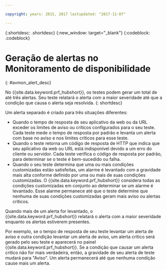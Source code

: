 ```yaml
---

copyright: years: 2015, 2017 lastupdated: "2017-11-07"

---
```


{:shortdesc: .shortdesc}
{:new_window: target="_blank"}
{:codeblock: .codeblock}


# Geração de alertas no Monitoramento de disponibilidade
{: #avmon_alert_desc}

No {{site.data.keyword.prf_hubshort}}, os testes podem gerar um total de até três alertas. Seu teste relatará o alerta com a maior severidade até que a condição que causa o alerta seja resolvida.
{: shortdesc}

Um alerta separado é criado para três situações diferentes:

-   Quando o tempo de resposta de seu aplicativo da web ou da URL exceder os limites de aviso ou críticos configurados para o seu teste. Cada teste mede o tempo de resposta por padrão e levanta um alerta com base no aviso e nos limites críticos para esse teste.
-   Quando o teste retorna um código de resposta de HTTP que indica que seu aplicativo da web ou URL está indisponível devido a um erro do cliente ou servidor. Cada teste verifica o código de resposta por padrão, para determinar se o teste é bem-sucedido ou falha.
-   Quando o seu teste determina que uma ou mais condições customizadas estão satisfeitas, um alarme é levantado com a gravidade mais alta conforme definido por uma ou mais de suas condições customizadas. O {{site.data.keyword.prf_hubshort}} considera todas as condições customizadas em conjunto ao determinar se um alarme é levantado. Esse alarme permanece até que o teste determine que nenhuma de suas condições customizadas geram mais aviso ou alertas críticos.

Quando mais de um alerta for levantado, o {{site.data.keyword.prf_hubshort}} relatará o alerta com a maior severidade enquanto os alertas estiverem presentes.

Por exemplo, se o tempo de resposta de seu teste levantar um alerta de aviso e outra condição levantar um alerta de aviso, um alerta crítico será gerado pelo seu teste e aparecerá no painel {{site.data.keyword.prf_hubshort}}. Se a condição que causar um alerta crítico não for mais verdadeira, então, a gravidade de seu alerta de teste mudará para "Aviso". Um alerta permanecerá até que nenhuma condição cause mais um alerta.
